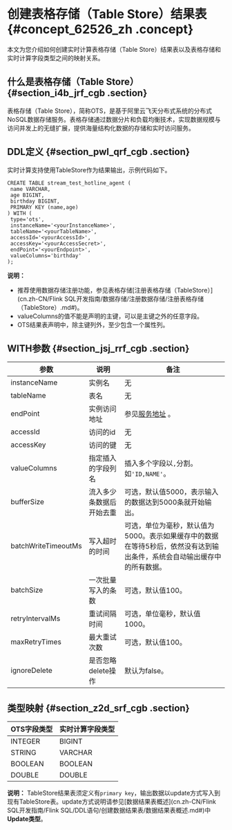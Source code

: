 # 创建表格存储（Table Store）结果表 {#concept_62526_zh .concept}

本文为您介绍如何创建实时计算表格存储（Table Store）结果表以及表格存储和实时计算字段类型之间的映射关系。

## 什么是表格存储（Table Store） {#section_i4b_jrf_cgb .section}

表格存储（Table Store），简称OTS，是基于阿里云飞天分布式系统的分布式NoSQL数据存储服务。表格存储通过数据分片和负载均衡技术，实现数据规模与访问并发上的无缝扩展，提供海量结构化数据的存储和实时访问服务。

## DDL定义 {#section_pwl_qrf_cgb .section}

实时计算支持使用TableStore作为结果输出，示例代码如下。

``` {#codeblock_sc8_qve_omt .language-sql}
CREATE TABLE stream_test_hotline_agent (
 name VARCHAR,
 age BIGINT,
 birthday BIGINT,
 PRIMARY KEY (name,age)
) WITH (
 type='ots',
 instanceName='<yourInstanceName>',
 tableName='<yourTableName>',
 accessId='<yourAccessId>',
 accessKey='<yourAccessSecret>',
 endPoint='<yourEndpoint>',
 valueColumns='birthday'
);        
```

**说明：** 

-   推荐使用数据存储注册功能，参见表格存储[注册表格存储（TableStore）](cn.zh-CN/Flink SQL开发指南/数据存储/注册数据存储/注册表格存储（TableStore）.md#)。
-   valueColumns的值不能是声明的主键，可以是主键之外的任意字段。
-   OTS结果表声明中，除主键列外，至少包含一个属性列。

## WITH参数 {#section_jsj_rrf_cgb .section}

|参数|说明|备注|
|--|--|--|
|instanceName|实例名|无|
|tableName|表名|无|
|endPoint|实例访问地址|参见[服务地址](../../../../cn.zh-CN/产品简介/名词解释/服务地址.md#) 。|
|accessId|访问的id|无|
|accessKey|访问的键|无|
|valueColumns|指定插入的字段列名|插入多个字段以`,`分割。如`'ID,NAME'`。|
|bufferSize|流入多少条数据后开始去重|可选，默认值5000，表示输入的数据达到5000条就开始输出。|
|batchWriteTimeoutMs|写入超时的时间|可选，单位为毫秒，默认值为5000。表示如果缓存中的数据在等待5秒后，依然没有达到输出条件，系统会自动输出缓存中的所有数据。|
|batchSize|一次批量写入的条数|可选，默认值100。|
|retryIntervalMs|重试间隔时间|可选，单位毫秒，默认值1000。|
|maxRetryTimes|最大重试次数|可选，默认值100。|
|ignoreDelete|是否忽略delete操作|默认为false。|

## 类型映射 {#section_z2d_srf_cgb .section}

|OTS字段类型|实时计算字段类型|
|-------|--------|
|INTEGER|BIGINT|
|STRING|VARCHAR|
|BOOLEAN|BOOLEAN|
|DOUBLE|DOUBLE|

**说明：** TableStore结果表须定义有`primary key`，输出数据以update方式写入到现有TableStore表。update方式说明请参见[数据结果表概述](cn.zh-CN/Flink SQL开发指南/Flink SQL/DDL语句/创建数据结果表/数据结果表概述.md#)中**Update类型**。

